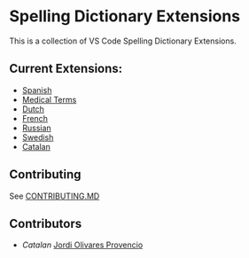 # Spelling Dictionary Extensions
This is a collection of VS Code Spelling Dictionary Extensions.

## Current Extensions:
- [Spanish](./extensions/spanish)
- [Medical Terms](./extensions/medical-terms)
- [Dutch](./extensions/dutch)
- [French](./extensions/french)
- [Russian](./extensions/russian)
- [Swedish](./extensions/swedish)
- [Catalan](./extensions/catalan)

## Contributing
See [CONTRIBUTING.MD](CONTRIBUTING.MD)

## Contributors

- *Catalan* [Jordi Olivares Provencio](https://github.com/jordiolivares)
